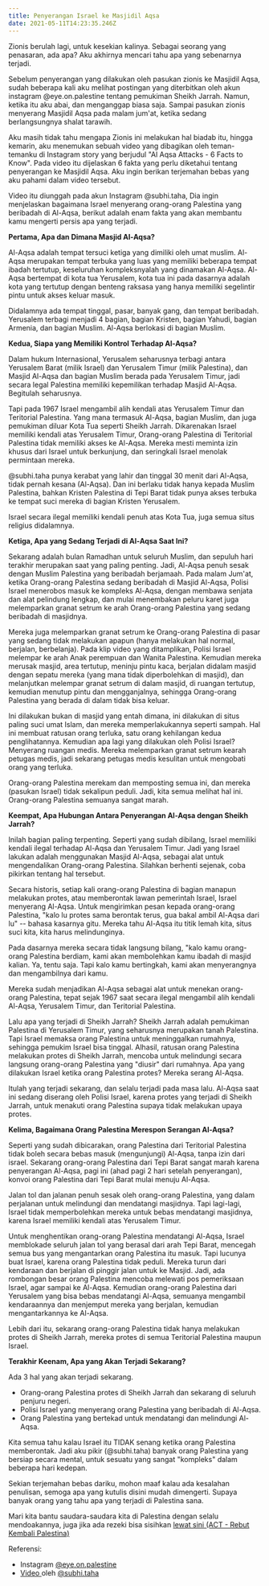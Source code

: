 ```yaml
---
title: Penyerangan Israel ke Masjidil Aqsa
date: 2021-05-11T14:23:35.246Z
---
```

Zionis berulah lagi, untuk kesekian kalinya. Sebagai seorang yang penasaran, ada apa? Aku akhirnya mencari tahu apa yang sebenarnya terjadi.<!--more-->

Sebelum penyerangan yang dilakukan oleh pasukan zionis ke Masjidil Aqsa, sudah beberapa kali aku melihat postingan yang diterbitkan oleh akun instagram @eye.on.palestine tentang pemukiman Sheikh Jarrah. Namun, ketika itu aku abai, dan menganggap biasa saja. Sampai pasukan zionis menyerang Masjidil Aqsa pada malam jum'at, ketika sedang berlangsungnya shalat tarawih.

Aku masih tidak tahu mengapa Zionis ini melakukan hal biadab itu, hingga kemarin, aku menemukan sebuah video yang dibagikan oleh teman-temanku di Instagram story yang berjudul "Al Aqsa Attacks - 6 Facts to Know". Pada video itu dijelaskan 6 fakta yang perlu diketahui tentang penyerangan ke Masjidil Aqsa. Aku ingin berikan terjemahan bebas yang aku pahami dalam video tersebut.

Video itu diunggah pada akun Instagram @subhi.taha, Dia ingin menjelaskan bagaimana Israel menyerang orang-orang Palestina yang beribadah di Al-Aqsa, berikut adalah enam fakta yang akan membantu kamu mengerti persis apa yang terjadi.

**Pertama, Apa dan Dimana Masjid Al-Aqsa?**

Al-Aqsa adalah tempat tersuci ketiga yang dimiliki oleh umat muslim. Al-Aqsa merupakan tempat terbuka yang luas yang memiliki beberapa tempat ibadah tertutup, keseluruhan kompleksnyalah yang dinamakan Al-Aqsa. Al-Aqsa bertempat di kota tua Yerusalem, kota tua ini pada dasarnya adalah kota yang tertutup dengan benteng raksasa yang hanya memiliki segelintir pintu untuk akses keluar masuk.

Didalamnya ada tempat tinggal, pasar,  banyak gang, dan tempat beribadah. Yerusalem terbagi menjadi 4 bagian, bagian Kristen, bagian Yahudi, bagian Armenia, dan bagian Muslim. Al-Aqsa berlokasi di bagian Muslim.

**Kedua, Siapa yang Memiliki Kontrol Terhadap Al-Aqsa?**

Dalam hukum Internasional, Yerusalem seharusnya terbagi antara Yerusalem Barat (milik Israel) dan Yerusalem Timur (milik Palestina), dan Masjid Al-Aqsa dan bagian Muslim berada pada Yerusalem Timur, jadi secara legal Palestina memiliki kepemilikan terhadap Masjid Al-Aqsa. Begitulah seharusnya.

Tapi pada 1967 Israel mengambil alih kendali atas Yerusalem Timur dan Teritorial Palestina. Yang mana termasuk Al-Aqsa, bagian Muslim, dan juga pemukiman diluar Kota Tua seperti Sheikh Jarrah. Dikarenakan Israel memiliki kendali atas Yerusalem Timur, Orang-orang Palestina di Teritorial Palestina tidak memiliki akses ke Al-Aqsa. Mereka mesti meminta izin khusus dari Israel untuk berkunjung, dan seringkali Israel menolak permintaan mereka.

@subhi.taha punya kerabat yang lahir dan tinggal 30 menit dari Al-Aqsa, tidak pernah kesana (Al-Aqsa). Dan ini berlaku tidak hanya kepada Muslim Palestina, bahkan Kristen Palestina di Tepi Barat tidak punya akses terbuka ke tempat suci mereka di bagian Kristen Yerusalem.

Israel secara ilegal memiliki kendali penuh atas Kota Tua, juga semua situs religius didalamnya.

**Ketiga, Apa yang Sedang Terjadi di Al-Aqsa Saat Ini?**

Sekarang adalah bulan Ramadhan untuk seluruh Muslim, dan sepuluh hari terakhir merupakan saat yang paling penting. Jadi, Al-Aqsa penuh sesak dengan Muslim Palestina yang beribadah berjamaah. Pada malam Jum'at, ketika Orang-orang Palestina sedang beribadah di Masjid Al-Aqsa, Polisi Israel menerobos masuk ke kompleks Al-Aqsa, dengan membawa senjata dan alat pelindung lengkap, dan mulai menembakan peluru karet juga melemparkan granat setrum ke arah Orang-orang Palestina yang sedang beribadah di masjidnya.

Mereka juga melemparkan granat setrum ke Orang-orang Palestina di pasar yang sedang tidak melakukan apapun (hanya melakukan hal normal, berjalan, berbelanja). Pada klip video yang ditamplikan, Polisi Israel melempar ke arah Anak perempuan dan Wanita Palestina. Kemudian mereka merusak masjid, area tertutup, meninju pintu kaca, berjalan didalam masjid dengan sepatu mereka (yang mana tidak diperbolehkan di masjid), dan melanjutkan melempar granat setrum di dalam masjid, di ruangan tertutup, kemudian menutup pintu dan mengganjalnya, sehingga Orang-orang Palestina yang berada di dalam tidak bisa keluar.

Ini dilakukan bukan di masjid yang entah dimana, ini dilakukan di situs paling suci umat Islam, dan mereka memperlakukannya seperti sampah. Hal ini membuat ratusan orang terluka, satu orang kehilangan kedua penglihatannya. Kemudian apa lagi yang dilakukan oleh Polisi Israel? Menyerang ruangan medis. Mereka melemparkan granat setrum kearah petugas medis, jadi sekarang petugas medis kesulitan untuk mengobati orang yang terluka.

Orang-orang Palestina merekam dan memposting semua ini, dan mereka (pasukan Israel) tidak sekalipun peduli. Jadi, kita semua melihat hal ini. Orang-orang Palestina semuanya sangat marah.

**Keempat, Apa Hubungan Antara Penyerangan Al-Aqsa dengan Sheikh Jarrah?**

Inilah bagian paling terpenting. Seperti yang sudah dibilang, Israel memiliki kendali ilegal terhadap Al-Aqsa dan Yerusalem Timur. Jadi yang Israel lakukan adalah menggunakan Masjid Al-Aqsa, sebagai alat untuk mengendalikan Orang-orang Palestina. Silahkan berhenti sejenak, coba pikirkan tentang hal tersebut.

Secara historis, setiap kali orang-orang Palestina di bagian manapun melakukan protes, atau memberontak lawan pemerintah Israel, Israel menyerang Al-Aqsa. Untuk mengirimkan pesan kepada orang-orang Palestina, "kalo lu protes sama berontak terus, gua bakal ambil Al-Aqsa dari lu" -- bahasa kasarnya gitu. Mereka tahu Al-Aqsa itu titik lemah kita, situs suci kita, kita harus melindunginya.

Pada dasarnya mereka secara tidak langsung bilang, "kalo kamu orang-orang Palestina berdiam, kami akan membolehkan kamu ibadah di masjid kalian. Ya, tentu saja. Tapi kalo kamu bertingkah, kami akan menyerangnya dan mengambilnya dari kamu.

Mereka sudah menjadikan Al-Aqsa sebagai alat untuk menekan orang-orang Palestina, tepat sejak 1967 saat secara ilegal mengambil alih kendali Al-Aqsa, Yerusalem Timur, dan Teritorial Palestina.

Lalu apa yang terjadi di Sheikh Jarrah? Sheikh Jarrah adalah pemukiman Palestina di Yerusalem Timur, yang seharusnya merupakan tanah Palestina. Tapi Israel memaksa orang Palestina untuk meninggalkan rumahnya, sehingga pemukim Israel bisa tinggal. Alhasil, ratusan orang Palestina melakukan protes di Sheikh Jarrah, mencoba untuk melindungi secara langsung orang-orang Palestina yang "diusir" dari rumahnya. Apa yang dilakukan Israel ketika orang Palestina protes? Mereka serang Al-Aqsa.

Itulah yang terjadi sekarang, dan selalu terjadi pada masa lalu. Al-Aqsa saat ini sedang diserang oleh Polisi Israel, karena protes yang terjadi di Sheikh Jarrah, untuk menakuti orang Palestina supaya tidak melakukan upaya protes.

**Kelima, Bagaimana Orang Palestina Merespon Serangan Al-Aqsa?**

Seperti yang sudah dibicarakan, orang Palestina dari Teritorial Palestina tidak boleh secara bebas masuk (mengunjungi) Al-Aqsa, tanpa izin dari israel. Sekarang orang-orang Palestina dari Tepi Barat sangat marah karena penyerangan Al-Aqsa, pagi ini (ahad pagi 2 hari setelah penyerangan), konvoi orang Palestina dari Tepi Barat mulai menuju Al-Aqsa.

Jalan tol dan jalanan penuh sesak oleh orang-orang Palestina, yang dalam perjalanan untuk melindungi dan mendatangi masjidnya. Tapi lagi-lagi, Israel tidak memperbolehkan mereka untuk bebas mendatangi masjidnya, karena Israel memiliki kendali atas Yerusalem Timur.

Untuk menghentikan orang-orang Palestina mendatangi Al-Aqsa, Israel memblokade seluruh jalan tol yang berasal dari arah Tepi Barat, mencegah semua bus yang mengantarkan orang Palestina itu masuk. Tapi lucunya buat Israel, karena orang Palestina tidak peduli. Mereka turun dari kendaraan dan berjalan di pinggir jalan untuk ke Masjid. Jadi, ada rombongan besar orang Palestina mencoba melewati pos pemeriksaan Israel, agar sampai ke Al-Aqsa. Kemudian orang-orang Palestina dari Yerusalem yang bisa bebas mendatangi Al-Aqsa, semuanya mengambil kendaraannya dan menjemput mereka yang berjalan, kemudian mengantarkannya ke Al-Aqsa.

Lebih dari itu, sekarang orang-orang Palestina tidak hanya melakukan protes di Sheikh Jarrah, mereka protes di semua Teritorial Palestina maupun Israel.

**Terakhir Keenam, Apa yang Akan Terjadi Sekarang?**

Ada 3 hal yang akan terjadi sekarang.

* Orang-orang Palestina protes di Sheikh Jarrah dan sekarang di seluruh penjuru negeri.
* Polisi Israel yang menyerang orang Palestina yang beribadah di Al-Aqsa.
* Orang Palestina yang bertekad untuk mendatangi dan melindungi Al-Aqsa.

Kita semua tahu kalau Israel itu TIDAK senang ketika orang Palestina memberontak. Jadi aku pikir (@subhi.taha) banyak orang Palestina yang bersiap secara mental, untuk sesuatu yang sangat "kompleks" dalam beberapa hari kedepan.

Sekian terjemahan bebas dariku, mohon maaf kalau ada kesalahan penulisan, semoga apa yang kutulis disini mudah dimengerti. Supaya banyak orang yang tahu apa yang terjadi di Palestina sana.

Mari kita bantu saudara-saudara kita di Palestina dengan selalu mendoakannya, juga jika ada rezeki bisa sisihkan [lewat sini (ACT - Rebut Kembali Palestina)](https://indonesiadermawan.id/RebutKembaliPalestina)

Referensi:

* Instagram [@eye.on.palestine](https://www.instagram.com/eye.on.palestine/)
* [Video ](https://www.instagram.com/p/COp7RSvlXEs/)oleh [@subhi.taha](https://www.instagram.com/subhi.taha/)